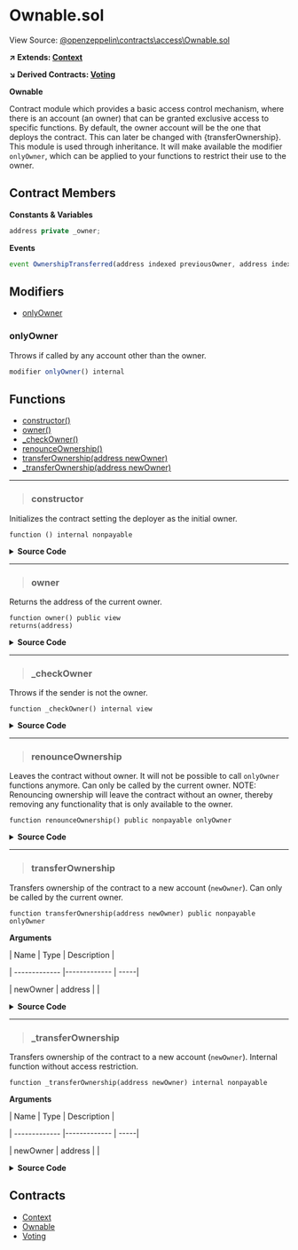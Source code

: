 # Ownable.sol

View Source: [@openzeppelin\contracts\access\Ownable.sol](..\..\..\@openzeppelin\contracts\access\Ownable.sol)

**↗ Extends: [Context](Context.md)**

**↘ Derived Contracts: [Voting](Voting.md)**

**Ownable**

Contract module which provides a basic access control mechanism, where
 there is an account (an owner) that can be granted exclusive access to
 specific functions.
 By default, the owner account will be the one that deploys the contract. This
 can later be changed with {transferOwnership}.
 This module is used through inheritance. It will make available the modifier
 `onlyOwner`, which can be applied to your functions to restrict their use to
 the owner.

## Contract Members
**Constants & Variables**

```js
address private _owner;

```

**Events**

```js
event OwnershipTransferred(address indexed previousOwner, address indexed newOwner);
```

## Modifiers

- [onlyOwner](#onlyowner)

### onlyOwner

Throws if called by any account other than the owner.

```js
modifier onlyOwner() internal
```

## Functions

- [constructor()](#constructor)
- [owner()](#owner)
- [_checkOwner()](#_checkowner)
- [renounceOwnership()](#renounceownership)
- [transferOwnership(address newOwner)](#transferownership)
- [_transferOwnership(address newOwner)](#_transferownership)

---    

> ### constructor

Initializes the contract setting the deployer as the initial owner.

```solidity
function () internal nonpayable
```

<details>
	<summary><strong>Source Code</strong></summary>

```javascript
constructor() {
        _transferOwnership(_msgSender());
    }
```
</details>

---    

> ### owner

Returns the address of the current owner.

```solidity
function owner() public view
returns(address)
```

<details>
	<summary><strong>Source Code</strong></summary>

```javascript
function owner() public view virtual returns (address) {
        return _owner;
    }
```
</details>

---    

> ### _checkOwner

Throws if the sender is not the owner.

```solidity
function _checkOwner() internal view
```

<details>
	<summary><strong>Source Code</strong></summary>

```javascript
function _checkOwner() internal view virtual {
        require(owner() == _msgSender(), "Ownable: caller is not the owner");
    }
```
</details>

---    

> ### renounceOwnership

Leaves the contract without owner. It will not be possible to call
 `onlyOwner` functions anymore. Can only be called by the current owner.
 NOTE: Renouncing ownership will leave the contract without an owner,
 thereby removing any functionality that is only available to the owner.

```solidity
function renounceOwnership() public nonpayable onlyOwner 
```

<details>
	<summary><strong>Source Code</strong></summary>

```javascript
function renounceOwnership() public virtual onlyOwner {
        _transferOwnership(address(0));
    }
```
</details>

---    

> ### transferOwnership

Transfers ownership of the contract to a new account (`newOwner`).
 Can only be called by the current owner.

```solidity
function transferOwnership(address newOwner) public nonpayable onlyOwner 
```

**Arguments**

| Name        | Type           | Description  |

| ------------- |------------- | -----|

| newOwner | address |  | 

<details>
	<summary><strong>Source Code</strong></summary>

```javascript
function transferOwnership(address newOwner) public virtual onlyOwner {
        require(newOwner != address(0), "Ownable: new owner is the zero address");
        _transferOwnership(newOwner);
    }
```
</details>

---    

> ### _transferOwnership

Transfers ownership of the contract to a new account (`newOwner`).
 Internal function without access restriction.

```solidity
function _transferOwnership(address newOwner) internal nonpayable
```

**Arguments**

| Name        | Type           | Description  |

| ------------- |------------- | -----|

| newOwner | address |  | 

<details>
	<summary><strong>Source Code</strong></summary>

```javascript
function _transferOwnership(address newOwner) internal virtual {
        address oldOwner = _owner;
        _owner = newOwner;
        emit OwnershipTransferred(oldOwner, newOwner);
    }
```
</details>

## Contracts

* [Context](Context.md)
* [Ownable](Ownable.md)
* [Voting](Voting.md)

